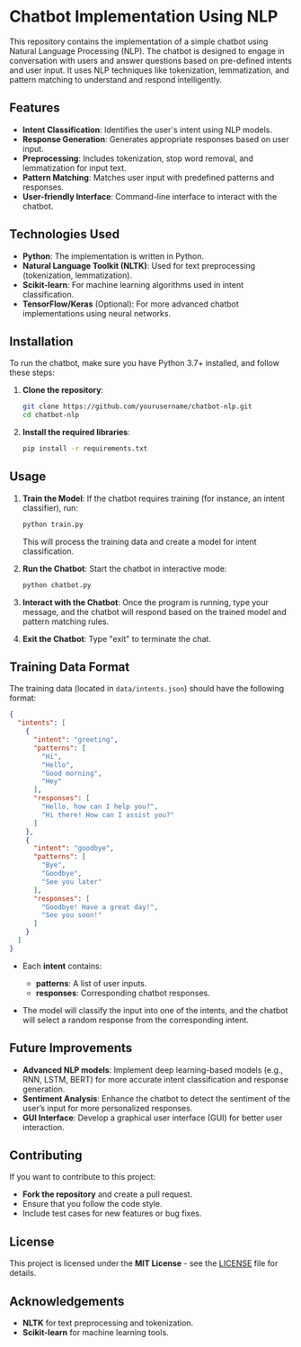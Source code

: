 # Chatbot Implementation Using NLP

This repository contains the implementation of a simple chatbot using Natural Language Processing (NLP). The chatbot is designed to engage in conversation with users and answer questions based on pre-defined intents and user input. It uses NLP techniques like tokenization, lemmatization, and pattern matching to understand and respond intelligently.

## Features
- **Intent Classification**: Identifies the user's intent using NLP models.
- **Response Generation**: Generates appropriate responses based on user input.
- **Preprocessing**: Includes tokenization, stop word removal, and lemmatization for input text.
- **Pattern Matching**: Matches user input with predefined patterns and responses.
- **User-friendly Interface**: Command-line interface to interact with the chatbot.

## Technologies Used
- **Python**: The implementation is written in Python.
- **Natural Language Toolkit (NLTK)**: Used for text preprocessing (tokenization, lemmatization).
- **Scikit-learn**: For machine learning algorithms used in intent classification.
- **TensorFlow/Keras** (Optional): For more advanced chatbot implementations using neural networks.

## **Installation**

To run the chatbot, make sure you have Python 3.7+ installed, and follow these steps:

1. **Clone the repository**:
   ```bash
   git clone https://github.com/yourusername/chatbot-nlp.git
   cd chatbot-nlp
   ```

2. **Install the required libraries**:
   ```bash
   pip install -r requirements.txt
   ```

## **Usage**

1. **Train the Model**: If the chatbot requires training (for instance, an intent classifier), run:
   ```bash
   python train.py
   ```
   This will process the training data and create a model for intent classification.

2. **Run the Chatbot**: Start the chatbot in interactive mode:
   ```bash
   python chatbot.py
   ```

3. **Interact with the Chatbot**: Once the program is running, type your message, and the chatbot will respond based on the trained model and pattern matching rules.

4. **Exit the Chatbot**: Type "exit" to terminate the chat.

## **Training Data Format**

The training data (located in `data/intents.json`) should have the following format:

```json
{
  "intents": [
    {
      "intent": "greeting",
      "patterns": [
        "Hi",
        "Hello",
        "Good morning",
        "Hey"
      ],
      "responses": [
        "Hello, how can I help you?",
        "Hi there! How can I assist you?"
      ]
    },
    {
      "intent": "goodbye",
      "patterns": [
        "Bye",
        "Goodbye",
        "See you later"
      ],
      "responses": [
        "Goodbye! Have a great day!",
        "See you soon!"
      ]
    }
  ]
}
```

- Each **intent** contains:
  - **patterns**: A list of user inputs.
  - **responses**: Corresponding chatbot responses.

- The model will classify the input into one of the intents, and the chatbot will select a random response from the corresponding intent.

## **Future Improvements**
- **Advanced NLP models**: Implement deep learning-based models (e.g., RNN, LSTM, BERT) for more accurate intent classification and response generation.
- **Sentiment Analysis**: Enhance the chatbot to detect the sentiment of the user’s input for more personalized responses.
- **GUI Interface**: Develop a graphical user interface (GUI) for better user interaction.

## **Contributing**
If you want to contribute to this project:
- **Fork the repository** and create a pull request.
- Ensure that you follow the code style.
- Include test cases for new features or bug fixes.

## **License**
This project is licensed under the **MIT License** - see the [LICENSE](LICENSE) file for details.

## **Acknowledgements**
- **NLTK** for text preprocessing and tokenization.
- **Scikit-learn** for machine learning tools.
